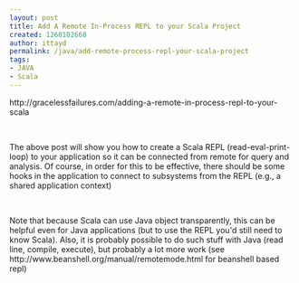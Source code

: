 ```yaml
---
layout: post
title: Add A Remote In-Process REPL to your Scala Project
created: 1260102660
author: ittayd
permalink: /java/add-remote-process-repl-your-scala-project
tags:
- JAVA
- Scala
---
```

<p>http://gracelessfailures.com/adding-a-remote-in-process-repl-to-your-scala</p>
<p>&nbsp;</p>
<p>The above post will show you how to create a Scala REPL (read-eval-print-loop) to your application so it can be connected from remote for query and analysis. Of course, in order for this to be effective, there should be some hooks in the application to connect to subsystems from the REPL (e.g., a shared application context)</p>
<p>&nbsp;</p>
<p>Note that because Scala can use Java object transparently, this can be helpful even for Java applications (but to use the REPL you'd still need to know Scala). Also, it is probably possible to do such stuff with Java (read line, compile, execute), but probably a lot more work (see http://www.beanshell.org/manual/remotemode.html for beanshell based repl)</p>

